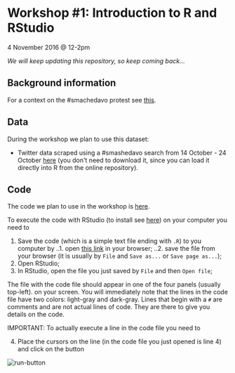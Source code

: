 # Workshop #1: Introduction to R and RStudio

4 November 2016 @ 12-2pm

*We will keep updating this repository, so keep coming back...*

## Background information

For a context on the #smachedavo protest see [this](http://www.abc.net.au/news/2016-10-19/smashed-avocado-australian-cafes-offering-discounts/7945014).

## Data

During the workshop we plan to use this dataset:

* Twitter data scraped using a #smashedavo search from 14 October - 24 October [here](https://github.com/fraba/digital_media_methods_sydney/blob/master/ws01/data/twitter_data.csv) (you don't need to download it, since you can load it directly into R from the online repository).

## Code

The code we plan to use in the workshop is [here](code/ws01_code.R).

To execute the code with RStudio (to install see [here]()) on your computer you need to

1. Save the code (which is a simple text file ending with `.R`) to you computer by
..1. open [this link](https://github.com/fraba/digital_media_methods_sydney/raw/master/ws01/code/ws01_code.R) in your browser;
..2. save the file from your browser (it is usually by `File` and `Save as...` or `Save page as...`);
2. Open RStudio;
3. In RStudio, open the file you just saved by `File` and then `Open file`;

The file with the code file should appear in one of the four panels (usually top-left). on your screen. You will immediately note that the lines in the code file have two colors: light-gray and dark-gray. Lines that begin with a `#` are comments and are not actual lines of code. They are there to give you details on the code.

IMPORTANT: To actually execute a line in the code file you need to

4. Place the cursors on the line (in the code file you just opened is line 4) and click on the button

![run-button](https://github.com/fraba/digital_media_methods_sydney/raw/master/pic/rstudio-run-button.jpg)
